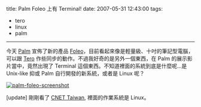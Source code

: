 title: Palm Foleo 上有 Terminal!
date: 2007-05-31 12:43:00
tags: 
- tero
- linux
- palm
---

今天 [Palm](http://www.palm.com/) 宣佈了新的產品 [Foleo](http://www.palm.com/us/products/mobilecompanion/foleo/)，目前看起來像是輕量級、十吋的筆記型電腦，可以跟 [Tero](http://www.palm.com/us/products/smartphones/) 作些同步的動作。不過我好奇的是另外一個東西，在 Palm 的展示影片當中，竟然出現了 Terminal 這個東西。不知道裡面的系統到底是什麼呢…是 Unix-like 抑或 Palm 自行開發的新系統，或者是 Linux 呢？

[![palm-foleo-screenshot](http://farm1.static.flickr.com/242/522733427_30ddacf66e.jpg)](http://www.flickr.com/photos/yurenju/522733427/ "Photo Sharing")

[update]
剛剛看了 [CNET Taiwan](http://taiwan.cnet.com/news/ce/0,2000062982,20118630,00.htm), 裡面的作業系統是 Linux。